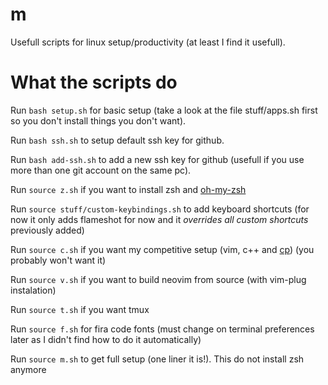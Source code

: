 # m
Usefull scripts for linux setup/productivity (at least I find it usefull).

# What the scripts do
Run `bash setup.sh` for basic setup (take a look at the file stuff/apps.sh first so you don't install things you don't want).

Run `bash ssh.sh` to setup default ssh key for github.

Run `bash add-ssh.sh` to add a new ssh key for github (usefull if you use more than one git account on the same pc).

Run `source z.sh` if you want to install zsh and [oh-my-zsh](https://github.com/ohmyzsh/ohmyzsh/blob/master/README.md)

Run `source stuff/custom-keybindings.sh` to add keyboard shortcuts (for now it only adds flameshot for now and it *overrides all custom shortcuts* previously added)

Run `source c.sh` if you want my competitive setup (vim, c++ and [cp](https://github.com/zegabr/cp)) (you probably won't want it)

Run `source v.sh` if you want to build neovim from source (with vim-plug instalation)

Run `source t.sh` if you want tmux

Run `source f.sh` for fira code fonts (must change on terminal preferences later as I didn't find how to do it automatically)

Run `source m.sh` to get full setup (one liner it is!). This do not install zsh anymore
